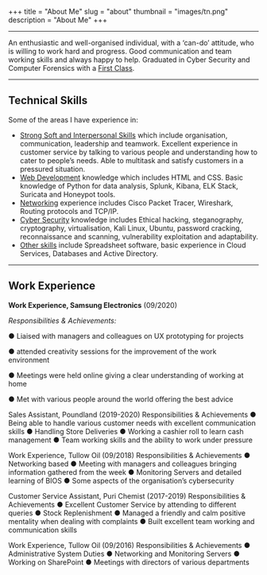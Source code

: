 +++
title = "About Me"
slug = "about"
thumbnail = "images/tn.png"
description = "About Me"
+++

---------------------------
An enthusiastic and well-organised individual, with a ‘can-do’ attitude, who is willing to work hard and progress. Good communication and team working skills and always happy to help. Graduated in Cyber Security and Computer Forensics with a [First Class](). 

---------------------------

## Technical Skills

Some of the areas I have experience in:

* [Strong Soft and Interpersonal Skills]() which include organisation, communication, leadership and teamwork. Excellent experience in customer service by talking to various people and understanding how to cater to people’s needs. Able to multitask and satisfy customers in a pressured situation.
* [Web Development]() knowledge which includes HTML and CSS. Basic knowledge of Python for data analysis, Splunk, Kibana, ELK Stack, Suricata and Honeypot tools.
* [Networking]() experience includes Cisco Packet Tracer, Wireshark, Routing protocols and TCP/IP.
* [Cyber Security]() knowledge includes Ethical hacking, steganography, cryptography, virtualisation, Kali Linux, Ubuntu, password cracking, reconnaissance and scanning, vulnerability exploitation and adaptability. 
* [Other skills]() include Spreadsheet software, basic experience in Cloud Services, Databases and Active Directory. 

---------------------------

## Work Experience 

**Work Experience, Samsung Electronics** (09/2020)

*Responsibilities & Achievements:*

●	Liaised with managers and colleagues on UX prototyping for projects

●	attended creativity sessions for the improvement of the work environment

●	Meetings were held online giving a clear understanding of working at home

●	Met with various people around the world offering the best advice 

Sales Assistant, Poundland (2019-2020)
Responsibilities & Achievements
●	Being able to handle various customer needs with excellent communication skills
●	Handling Store Deliveries 
●	Working a cashier roll to learn cash management 
●	Team working skills and the ability to work under pressure

Work Experience, Tullow Oil (09/2018)
Responsibilities & Achievements
●	Networking based 
●	Meeting with managers and colleagues bringing information gathered from the week
●	Monitoring Servers and detailed learning of BIOS
●	Some aspects of the organisation’s cybersecurity 

Customer Service Assistant, Puri Chemist (2017-2019)
Responsibilities & Achievements
●	Excellent Customer Service by attending to different queries 
●	Stock Replenishment 
●	Managed a friendly and calm positive mentality when dealing with complaints
●	Built excellent team working and communication skills 

Work Experience, Tullow Oil (09/2016)
Responsibilities & Achievements
●	Administrative System Duties
●	Networking and Monitoring Servers
●	Working on SharePoint
●	Meetings with directors of various departments 
